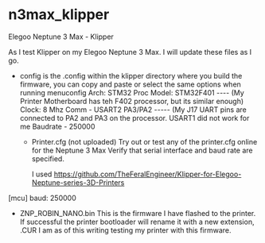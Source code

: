 # n3max_klipper
Elegoo Neptune 3 Max - Klipper

As I test Klipper on my Elegoo Neptune 3 Max. I will update these files as I go.

- config is the .config within the klipper directory where you build the firmware, you can copy and paste or select the same options when running menuconfig
  Arch: STM32
  Proc Model: STM32F401  ---- (My Printer Motherboard has teh F402 processor, but its similar enough)
  Clock: 8 Mhz
  Comm - USART2 PA3/PA2  ----- (My J17 UART pins are connected to PA2 and PA3 on the processor. USART1 did not work for me
  Baudrate - 250000

  - Printer.cfg (not uploaded)
    Try out or test any of the printer.cfg online for the Neptune 3 Max
    Verify that serial interface and baud rate are specified.

    I used https://github.com/TheFeralEngineer/Klipper-for-Elegoo-Neptune-series-3D-Printers

[mcu]
baud: 250000

- ZNP_ROBIN_NANO.bin
   This is the firmware I have flashed to the printer. If successful the printer bootloader will rename it with a new extension, .CUR
   I am as of this writing testing my printer with this firmware.

